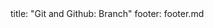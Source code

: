 <frontmatter>
title: "Git and Github: Branch"
footer: footer.md
</frontmatter>

<include src="unit-inPage-asFlat.md" boilerplate />